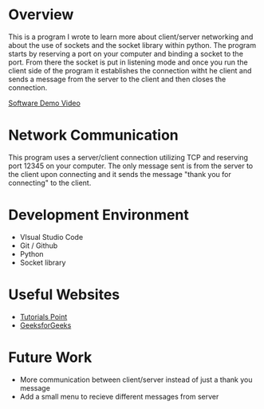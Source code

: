 # Overview

This is a program I wrote to learn more about client/server networking and about the use of sockets and the socket library within python.
The program starts by reserving a port on your computer and binding a socket to the port. From there the socket is put in listening mode and once you run the
client side of the program it establishes the connection witht he client and sends a message from the server to the client and then closes the connection.


[Software Demo Video](https://youtu.be/Jo1PW-RSW7c)

# Network Communication

This program uses a server/client connection utilizing TCP and reserving port 12345 on your computer.
The only message sent is from the server to the client upon connecting and it sends the message "thank you for connecting" to the client.

# Development Environment

- VIsual Studio Code
- Git / Github
- Python
- Socket library

# Useful Websites

* [Tutorials Point](https://www.tutorialspoint.com/python/python_networking.htm)
* [GeeksforGeeks](https://www.geeksforgeeks.org/python-network-programming/)

# Future Work

* More communication between client/server instead of just a thank you message
* Add a small menu to recieve different messages from server
